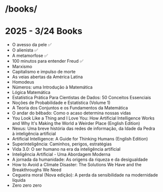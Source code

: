 # /books/
# 2025 - 3/24 Books 
<ul>
<li>O avesso da pele ✅</li>
<li>O alienista ✅
<li>A metamorfose ✅
<li>100 minutos para entender Freud ✅</li>
<li>Marxismo</li>
<li>Capitalismo e impulso de morte</li>
<li>As veias abertas da América Latina
<li>Homodeus
<li>Números: uma Introdução à Matemática</li>
<li>Lógica Matemática</li>
<li>Estatística Prática Para Cientistas de Dados: 50 Conceitos Essenciais</li>
<li>Noções de Probabilidade e Estatística (Volume 1)</li>
<li>A Teoria dos Conjuntos e os Fundamentos da Matemática</li>
<li>O andar do bêbado: Como o acaso determina nossas vidas</li>
<li>You Look Like a Thing and I Love You: How Artificial Intelligence Works and Why It's Making the World a Weirder Place (English Edition)</li>
<li>Nexus: Uma breve história das redes de informação, da Idade da Pedra à inteligência artificial</li>
<li>Artificial Intelligence: A Guide for Thinking Humans (English Edition)</li>
<li>Superinteligência: Caminhos, perigos, estratégias</li>
<li>Vida 3.0: O ser humano na era da inteligência artificial</li>
<li>Inteligência Artificial - Uma Abordagem Moderna</li>
<li>A jornada da humanidade: As origens da riqueza e da desigualdade</li>
<li>How to Avoid a Climate Disaster: The Solutions We Have and the Breakthroughs We Need</li>
<li>Cegueira moral (Nova edição): A perda da sensibilidade na modernidade líquida</li>
<li>Zero zero zero</li>

